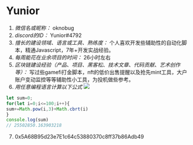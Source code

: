 # Yunior

1. *微信名或昵称：* oknobug
2. *discord的ID：* Yunior#4792
3. *擅长的建设领域、语言或工具、熟练度：* 个人喜欢开发些辅助性的自动化脚本，精通Javascript，7年+开发实战经验。
4. *每周能花在业余项目的时间：* 26小时左右
5. *区块链建设经验（产品、项目、黑客松、技术文章、代码贡献、艺术创作等）：* 写过些gamefi打金脚本，nft的低价出售提醒以及抢先mint工具，大户账户变动监控等等辅助性小工具，为投机做些参考。
6. *用任意编程语言计算以下公式*
![](https://latex.codecogs.com/svg.image?\sum_{n=1}^{100}\left&space;(n^{3}-\sqrt[3]{n}&space;\right&space;))

```javascript
let sum=0;
for(let i=0;i<=100;i++){
sum+=Math.pow(i,3)+Math.cbrt(i)
}
console.log(sum)
// 25502850.163903218
```
7. 0x5A68B95d23e7E1c64c53880370c8ff37b86Adb49
